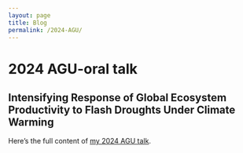 ```yaml
---
layout: page
title: Blog
permalink: /2024-AGU/
---
```


<div class="container">
  
# 2024 AGU-oral talk

## Intensifying Response of Global Ecosystem Productivity to Flash Droughts Under Climate Warming

Here’s the full content of [my 2024 AGU talk](https://agu.confex.com/agu/agu24/meetingapp.cgi/Paper/1603059).
</div>
